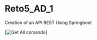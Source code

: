 # Reto5_AD_1
Creation of an API REST Using Springboot


[![Get All comando](https://github.com/[PabloPostigoMorales]/[Reto5_AD_1]/blob/[main]/GetAll.jpg?raw=true)]
